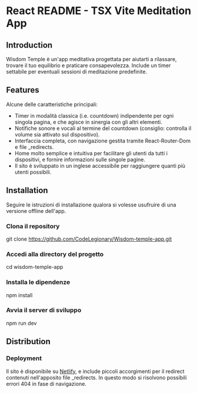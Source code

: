 # React README - TSX Vite Meditation App

## Introduction

Wisdom Temple è un'app meditativa progettata per aiutarti a rilassare, trovare il tuo equilibrio e praticare consapevolezza. Include un timer settabile per eventuali sessioni di meditazione predefinite.

## Features

Alcune delle caratteristiche principali:

- Timer in modalità classica (i.e. countdown) indipendente per ogni singola pagina, e che agisce in sinergia con gli altri elementi.
- Notifiche sonore e vocali al termine del countdown (consiglio: controlla il volume sia attivato sul dispositivo).
- Interfaccia completa, con navigazione gestita tramite React-Router-Dom e file _redirects.
- Home molto semplice e intuitiva per facilitare gli utenti da tutti i dispositivi, e fornire informazioni sulle singole pagine.
- Il sito è sviluppato in un inglese accessibile per raggiungere quanti più utenti possibili.

## Installation

Seguire le istruzioni di installazione qualora si volesse usufruire di una versione offline dell'app.

### Clona il repository
git clone https://github.com/CodeLegionary/Wisdom-temple-app.git

### Accedi alla directory del progetto
cd wisdom-temple-app

### Installa le dipendenze
npm install

### Avvia il server di sviluppo
npm run dev

## Distribution

### Deployment
Il sito è disponibile su [Netlify](https://wisdom-temple.netlify.app/), e include piccoli accorgimenti per il redirect contenuti nell'apposito file _redirects. In questo modo si risolvono possibili errori 404 in fase di navigazione.